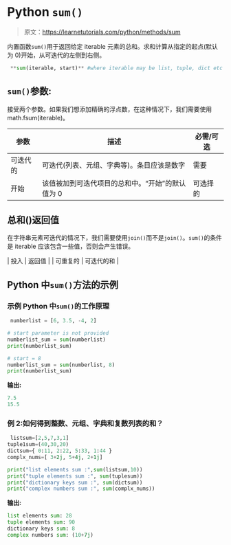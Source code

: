 # Python `sum()`

> 原文：<https://learnetutorials.com/python/methods/sum>

内置函数`sum()`用于返回给定 iterable 元素的总和。求和计算从指定的起点(默认为 0)开始，从可迭代的左侧到右侧。

```py
 **sum(iterable, start)** #where iterable may be list, tuple, dict etc 

```

## `sum()`参数:

接受两个参数。如果我们想添加精确的浮点数，在这种情况下，我们需要使用 math.fsum(iterable)。

| 参数 | 描述 | 必需/可选 |
| --- | --- | --- |
| 可迭代的 | 可迭代(列表、元组、字典等)。条目应该是数字 | 需要 |
| 开始 | 该值被加到可迭代项目的总和中。“开始”的默认值为 0 | 可选择的 |

## 总和()返回值

在字符串元素可迭代的情况下，我们需要使用`join()`而不是`join()`。`sum()`的条件是 iterable 应该包含一些值，否则会产生错误。

| 投入 | 返回值 |
| 可重复的 | 可迭代的和 |

## Python 中`sum()`方法的示例

### 示例 Python 中`sum()`的工作原理

```py
 numberlist = [6, 3.5, -4, 2]

# start parameter is not provided
numberlist_sum = sum(numberlist)
print(numberlist_sum)

# start = 8
numberlist_sum = sum(numberlist, 8)
print(numberlist_sum) 

```

**输出:**

```py
7.5
15.5
```

### 例 2:如何得到整数、元组、字典和复数列表的和？

```py
 listsum=[2,5,7,3,1]
tuple1sum=(40,30,20)
dictsum={ 0:11, 2:22, 5:33, 1:44 }
complx_nums=[ 3+2j, 5+4j, 2+1j]

print("list elements sum :",sum(listsum,10))
print("tuple elements sum :", sum(tuplesum))
print("dictionary keys sum :", sum(dictsum))
print("complex numbers sum :", sum(complx_nums)) 

```

**输出:**

```py
list elements sum: 28
tuple elements sum: 90
dictionary keys sum: 8
complex numbers sum: (10+7j) 
```